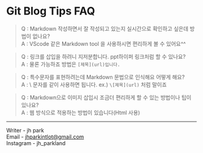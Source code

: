 # Git Blog Tips FAQ

> Q : Markdown 작성하면서 잘 작성되고 있는지 실시간으로 확인하고 싶은데 방법이 없나요?  
A : VScode 같은 Markdown tool 을 사용하시면 편리하게 볼 수 있어요^^

> Q : 링크를 삽입을 하려니 지저분합니다. ppt하이퍼 링크처럼 할 수 있나요?  
A : 물론 가능하죠 방법은 ```[제목](url)입니다.```

> Q : 특수문자를 표현하려는데 Markdown 문법으로 인식해요 어떻게 해요?  
A : \ 문자를 같이 사용하면 됩니다. ex.) ```\[제목](url)``` 처럼 말이죠

> Q : Markdown으로 이미지 삽입시 조금더 편리하게 할 수 있는 방법이나 팁이 있나요?  
A : 웹 방식으로 적용하는 방법이 있습니다(Html 사용)  

---- 
Writer - jh park  
Email - jhparkintlot@gmail.com  
Instagram - jh_parkland  
